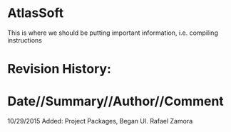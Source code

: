 # AtlasSoft
This is where we should be putting important information, i.e. compiling instructions

# Revision History:
# Date//Summary//Author//Comment
10/29/2015  Added: Project Packages, Began UI.  Rafael Zamora  
